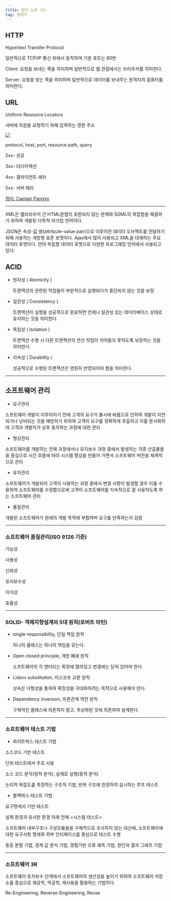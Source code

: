 ```yaml
---
title: 암기 노트 (1)
tag: 정처기
---
```




## HTTP

Hypertext Transfer Protocol

일반적으로 TCP/IP 통신 위에서 동작하며 기본 포트는 80번

Client: 요청을 보내는 쪽을 의미하며 일반적으로 웹 관점에서는 브라우저를 의미한다. 

Server: 요청을 받는 쪽을 의미하며 일반적으로 데이터를 보내주는 원격지의 컴퓨터를 의미한다.



## URL

Uniform Resource Locators

서버에 자원을 요청하기 위해 입력하는 영문 주소

![](https://joshua1988.github.io/images/posts/web/http/url-structure.png)

protocol, host, port, resource path, query

2xx- 성공

3xx- 리다이렉션

4xx- 클라이언트 에러

5xx- 서버 에러

[정리: Captain Pangyo](https://joshua1988.github.io/web-development/http-part1/)

---

XML은 웹브라우저 간 HTML문법이 호환되지 않는 문제와 SGML의 복잡함을 해결하기 위하여 개발된 다목적 마크업 언어이다.

JSON은 속성-값 쌍(attribute-value pair)으로 이루어진 데이터 오브젝트를 전달하기 위해 사용하는 개방형 표준 포맷이다. Ajax에서 많이 사용되고 XML을 대체하는 주요 데이터 포맷이다. 언어 독립형 데이터 포맷으로 다양한 프로그래밍 언어에서 사용되고 있다.

## ACID

- 원자성 ( Atomicity )	

  트랜잭션과 관련된 작업들이 부분적으로 실행되다가 중단되지 않는 것을 보장

- 일관성 ( Consistency )

  트랜잭션이 실행을 성공적으로 완료하면 언제나 일관성 있는 데이터베이스 상태로 유지하는 것을 의미한다.

- 독립성 ( Isolation )

  트랜잭션 수행 시 다른 트랜잭션의 연산 작업이 끼어들지 못하도록 보장하는 것을 의미한다.

- 지속성 ( Durability )

  성공적으로 수행된 트랜잭션은 영원히 반영되어야 함을 의미한다.

---

## 소프트웨어 관리

- 요구관리

 소프트웨어 개발이 이루어지기 전에 고객의 요구가 불시에 바뀜으로 인하여 개발이 지연되거나 낭비되는 것을 예방하기 위하여 고객의 요구를 정확하게 추출하고 이를 문서화하여 고객과 개발자가 상호 동의하는 과정에 대한 관리

- 형상관리

 소프트웨어를 개발하는 전체 과정에서나 유지보수 과정 중에서 발생하는 각종 산출물들을 중심으로 시간 흐름에 따라 시스템 형상을 만들어 가면서 소프트웨어 버전을 체계적으로 관리

- 유지관리

소프트웨어가 개발되어 고객이 사용하는 과정 중에서 변경 사항이 발생할 경우 이를 수용하여 소프트웨어를 수정함으로써 고객이 소프트웨어를 지속적으로 잘 사용하도록 하는 소프트웨어 관리

- 품질관리

개발된 소프트웨어가 원래의 개발 목적에 부합하며 요구를 만족하는지 검증

---

### 소프트웨어 품질관리(ISO 9126 기준)

기능성

사용성

신뢰성

유지보수성

이식성

효율성

---

### SOLID- 객체지향설계의 5대 원칙(로버트 마틴)

- single responsibility, 단일 책임 원칙

  하나의 클래스는 하나의 책임을 갖는다.

- Open closed principle, 개방 폐쇄 원칙

  소프트웨어의 각 엔티티는 확장에 열려있고 변경에는 닫혀 있어야 한다.

- Liskov substitution, 리스코프 교환 원칙

  상속은 다형성을 통하여 확장성을 극대화하려는 목적으로 사용해야 한다.

- Dependency inversion, 의존관계 역전 원칙

  구체적인 클래스에 의존하지 말고, 추상화된 것에 의존하여 설계한다.

----

### 소프트웨어 테스트 기법

- 화이트박스 테스트 기법

소스코드 기반 테스트

단위 테스트에서 주로 사용

소스 코드 분석(정적 분석), 실제로 실행(동적 분석)

논리적 복잡도를 측정하는 구조적 기법, 반복 구조에 한정하여 실시하는 루프 테스트

- 블랙박스 테스트 기법

요구명세서 기반 테스트

실제 환경과 유사한 환경 아래 전체 <시스템 테스트>

소프트웨어 내부구조나 구성모듈들을 구체적으로 조사하지 않는 대신에, 소프트웨어에 대한 요구사항 명세와 외부 인터페이스를 중심으로 테스트 수행

동등 분할 기법, 경계 값 분석 기법, 경험기반 오류 예측 기법, 원인과 결과 그래프 기법

---

### 소프트웨어 3R

소프트웨어 유지보수 단계에서 소프트웨어의 생산성을 높이기 위하여 소프트웨어 저장소를 중심으로 재공학, 역공학, 재사용을 활용하는 기법이다.

Re-Engineering, Reverse-Engineering, Reuse





